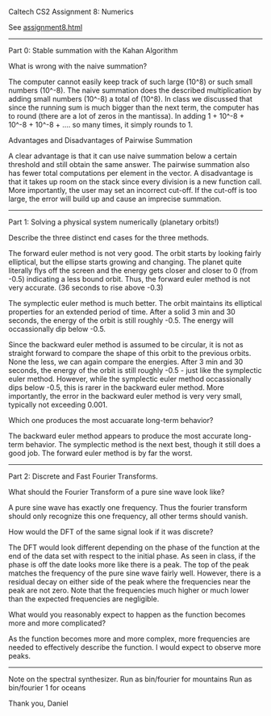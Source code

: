 Caltech CS2 Assignment 8: Numerics

See [assignment8.html](http://htmlpreview.github.io/?https://github.com/caltechcs2/numerics/blob/master/assignment8.html)


_______________________________________________________________________________

Part 0: Stable summation with the Kahan Algorithm

What is wrong with the naive summation?

The computer cannot easily keep track of such large (10^8) or such small
numbers (10^-8). The naive summation does the described multiplication by
adding small numbers (10^-8) a total of (10^8). In class we discussed that
since the running sum is much bigger than the next term, the computer has to
round (there are a lot of zeros in the mantissa). In adding 
1 + 10^-8 + 10^-8 + 10^-8 + ....
so many times, it simply rounds to 1. 


Advantages and Disadvantages of Pairwise Summation

A clear advantage is that it can use naive summation below a certain threshold
and still obtain the same answer. The pairwise summation also has fewer
total computations per element in the vector. A disadvantage is that it takes
up room on the stack since every division is a new function call. More
importantly, the user may set an incorrect cut-off. If the cut-off is too
large, the error will build up and cause an imprecise summation.

_______________________________________________________________________________

Part 1: Solving a physical system numerically (planetary orbits!)

Describe the three distinct end cases for the three methods.

The forward euler method is not very good. The orbit starts by looking fairly
elliptical, but the ellipse starts growing and changing. The planet quite
literally flys off the screen and the energy gets closer and closer to 0
(from -0.5) indicating a less bound orbit. Thus, the forward euler method is
not very accurate. (36 seconds to rise above -0.3)

The symplectic euler method is much better. The orbit maintains its elliptical 
properties for an extended period of time. After a solid 3 min and 30 seconds, 
the energy of the orbit is still roughly -0.5. The energy will occassionally 
dip below -0.5. 

Since the backward euler method is assumed to be circular, it is not as 
straight forward to compare the shape of this orbit to the previous orbits. 
None the less, we can again compare the energies. After 3 min and 30 seconds, 
the energy of the orbit is still roughly -0.5 - just like the symplectic euler 
method. However, while the symplectic euler method occassionally dips below 
-0.5, this is rarer in the backward euler method. More importantly, the error 
in the backward euler method is very very small, typically not exceeding 0.001.


Which one produces the most accuarate long-term behavior?

The backward euler method appears to produce the most accurate long-term
behavior. The symplectic method is the next best, though it still does a good
job. The forward euler method is by far the worst. 


_______________________________________________________________________________

Part 2: Discrete and Fast Fourier Transforms.

What should the Fourier Transform of a pure sine wave look like?

A pure sine wave has exactly one frequency. Thus the fourier transform should
only recognize this one frequency, all other terms should vanish.


How would the DFT of the same signal look if it was discrete?

The DFT would look different depending on the phase of the function at the end
of the data set with respect to the initial phase. As seen in class, if the
phase is off the date looks more like there is a peak. The top of the peak 
matches the frequency of the pure sine wave fairly well. However, there is a
residual decay on either side of the peak where the frequencies near the peak
are not zero. Note that the frequencies much higher or much lower than the 
expected frequencies are negligible.


What would you reasonably expect to happen as the function becomes more and
more complicated?

As the function becomes more and more complex, more frequencies are needed to
effectively describe the function. I would expect to observe more peaks.

***************************
Note on the spectral synthesizer.
Run as bin/fourier for mountains
Run as bin/fourier 1 for oceans

Thank you,
Daniel









